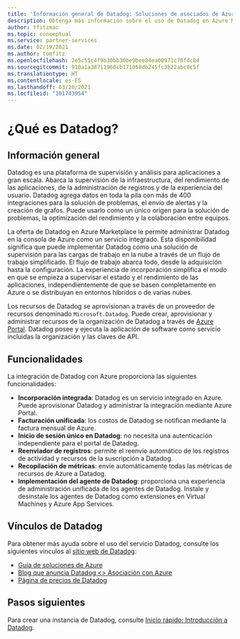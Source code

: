 ```yaml
---
title: 'Información general de Datadog: Soluciones de asociados de Azure'
description: Obtenga más información sobre el uso de Datadog en Azure Marketplace.
author: tfitzmac
ms.topic: conceptual
ms.service: partner-services
ms.date: 02/19/2021
ms.author: tomfitz
ms.openlocfilehash: 2e5c55c4f9b30bb30be9bee84ea00971c70fdc84
ms.sourcegitcommit: 910a1a38711966cb171050db245fc3b22abc8c5f
ms.translationtype: HT
ms.contentlocale: es-ES
ms.lasthandoff: 03/20/2021
ms.locfileid: "101743954"
---
```

# <a name="what-is-datadog"></a>¿Qué es Datadog?

## <a name="overview"></a>Información general

Datadog es una plataforma de supervisión y análisis para aplicaciones a gran escala. Abarca la supervisión de la infraestructura, del rendimiento de las aplicaciones, de la administración de registros y de la experiencia del usuario. Datadog agrega datos en toda la pila con más de 400 integraciones para la solución de problemas, el envío de alertas y la creación de grafos. Puede usarlo como un único origen para la solución de problemas, la optimización del rendimiento y la colaboración entre equipos.

La oferta de Datadog en Azure Marketplace le permite administrar Datadog en la consola de Azure como un servicio integrado. Esta disponibilidad significa que puede implementar Datadog como una solución de supervisión para las cargas de trabajo en la nube a través de un flujo de trabajo simplificado. El flujo de trabajo abarca todo, desde la adquisición hasta la configuración. La experiencia de incorporación simplifica el modo en que se empieza a supervisar el estado y el rendimiento de las aplicaciones, independientemente de que se basen completamente en Azure o se distribuyan en entornos híbridos o de varias nubes.

Los recursos de Datadog se aprovisionan a través de un proveedor de recursos denominado `Microsoft.Datadog`. Puede crear, aprovisionar y administrar recursos de la organización de Datadog a través de [Azure Portal](https://portal.azure.com/). Datadog posee y ejecuta la aplicación de software como servicio incluidas la organización y las claves de API.

## <a name="capabilities"></a>Funcionalidades

La integración de Datadog con Azure proporciona las siguientes funcionalidades:

- **Incorporación integrada**: Datadog es un servicio integrado en Azure. Puede aprovisionar Datadog y administrar la integración mediante Azure Portal.
- **Facturación unificada**: los costos de Datadog se notifican mediante la factura mensual de Azure.
- **Inicio de sesión único en Datadog**: no necesita una autenticación independiente para el portal de Datadog.
- **Reenviador de registros**: permite el reenvío automático de los registros de actividad y recursos de la suscripción a Datadog.
- **Recopilación de métricas**: envíe automáticamente todas las métricas de recursos de Azure a Datadog.
- **Implementación del agente de Datadog**: proporciona una experiencia de administración unificada de los agentes de Datadog. Instale y desinstale los agentes de Datadog como extensiones en Virtual Machines y Azure App Services.

## <a name="datadog-links"></a>Vínculos de Datadog

Para obtener más ayuda sobre el uso del servicio Datadog, consulte los siguientes vínculos al [sitio web de Datadog](https://www.datadoghq.com/):

- [Guía de soluciones de Azure](https://www.datadoghq.com/solutions/azure/)
- [Blog que anuncia Datadog <> Asociación con Azure](https://www.datadoghq.com/blog/azure-datadog-partnership/)
- [Página de precios de Datadog](https://www.datadoghq.com/pricing/)

## <a name="next-steps"></a>Pasos siguientes

Para crear una instancia de Datadog, consulte [Inicio rápido: Introducción a Datadog](create.md).

